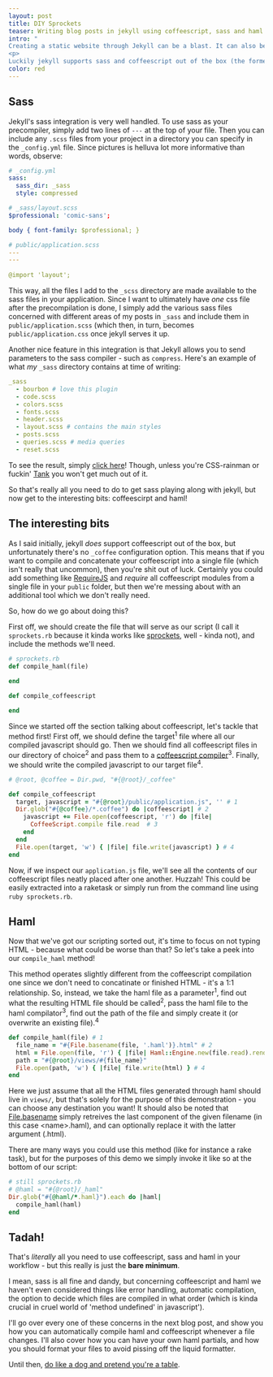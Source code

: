 ```yaml
---
layout: post
title: DIY Sprockets
teaser: Writing blog posts in jekyll using coffeescript, sass and haml. Much like a boss would.
intro: "
Creating a static website through Jekyll can be a blast. It can also be a pain to configure correctly, especially if you want to use the tools you know and love, such as preprocessors and so on. In this blog post I'll show how you can use sass, coffeescript and haml alongside jekyll, and feel like a pimp while doing so.
<p>
Luckily jekyll supports sass and coffeescript out of the box (the former integration is much better than the latter, though), and there are <a href=''>plugins</a> that solve some of these problems. However, if you're publishing to Gihub Pages (which alot of us are), then the plugins are really not that much help. Sure, there are <a href=''>workarounds</a>, but why not solve it ourselves? That's way more <a href=''>badass</a>."
color: red
---
```


## Sass

Jekyll's sass integration is very well handled. To use sass as your precompiler, simply add two lines of `---` at the top of your file. Then you can include any `.scss` files from your project in a directory you can specify in the `_config.yml` file. Since pictures is helluva lot more informative than words, observe:

```yaml
# _config.yml
sass:
  sass_dir: _sass
  style: compressed

# _sass/layout.scss
$professional: 'comic-sans';

body { font-family: $professional; }

# public/application.scss
---
---
  
@import 'layout';

```

This way, all the files I add to the `_scss` directory are made available to the sass files in your application. Since I want to ultimately have *one* css file after the precompilation is done, I simply add the various sass files concerned with different areas of my posts in `_sass` and include them in `public/application.scss` (which then, in turn, becomes `public/application.css` once jekyll serves it up.

Another nice feature in this integration is that Jekyll allows you to send parameters to the sass compiler - such as `compress`. Here's an example of what *my* `_sass` directory contains at time of writing:

```yaml
_sass
  - bourbon # love this plugin
  - code.scss
  - colors.scss
  - fonts.scss
  - header.scss
  - layout.scss # contains the main styles
  - posts.scss
  - queries.scss # media queries
  - reset.scss 
```

To see the result, simply [click here](/public/application.css)! Though, unless you're CSS-rainman or fuckin' [Tank](http://matrix.wikia.com/wiki/Tank) you won't get much out of it.

So that's really all you need to do to get sass playing along with jekyll, but now get to the interesting bits: coffeescirpt and haml!

## The interesting bits

As I said initially, jekyll *does* support coffeescript out of the box, but unfortunately there's no `_coffee` configuration option. This means that if you want to compile and concatenate your coffeescript into a single file (which isn't really that uncommon), then you're shit out of luck. Certainly you could add something like [RequireJS]() and *require* all coffeescript modules from a single file in your `public` folder, but then we're messing about with an additional tool which we don't really need.

So, how do we go about doing this? 

First off, we should create the file that will serve as our script (I call it `sprockets.rb` because it kinda works like [sprockets](https://github.com/sstephenson/sprockets), well - kinda not), and include the methods we'll need.

```ruby
# sprockets.rb 
def compile_haml(file)
  
end

def compile_coffeescript

end

```

Since we started off the section talking about coffeescript, let's tackle that method first! First off, we should define the target<sup>1</sup> file where all our compiled javascript should go. Then we should find all coffeescript files in our directory of choice<sup>2</sup> and pass them to a [coffeescript compiler]()<sup>3</sup>. Finally, we should write the compiled javascript to our target file<sup>4</sup>.

```ruby
# @root, @coffee = Dir.pwd, "#{@root}/_coffee"

def compile_coffeescript
  target, javascript = "#{@root}/public/application.js", '' # 1
  Dir.glob("#{@coffee}/*.coffee") do |coffeescript| # 2
    javascript += File.open(coffeescript, 'r') do |file| 
      CoffeeScript.compile file.read  # 3
    end
  end
  File.open(target, 'w') { |file| file.write(javascript) } # 4
end

```

Now, if we inspect our `application.js` file, we'll see all the contents of our coffeescript files neatly placed after one another. Huzzah! This could be easily extracted into a raketask or simply run from the command line using `ruby sprockets.rb`.

## Haml

Now that we've got our scripting sorted out, it's time to focus on not typing HTML - because what could be worse than that? So let's take a peek into our `compile_haml` method!

This method operates slightly different from the coffeescript compilation one since we don't need to concatinate or finished HTML -  it's a 1:1 relationship. So, instead, we take the haml file as a parameter<sup>1</sup>, find out what the resulting HTML file should be called<sup>2</sup>, pass the haml file to the haml compilator<sup>3</sup>, find out the path of the file and simply create it (or overwrite an existing file).<sup>4</sup>

```ruby
def compile_haml(file) # 1
  file_name = "#{File.basename(file, '.haml')}.html" # 2 
  html = File.open(file, 'r') { |file| Haml::Engine.new(file.read).render } # 3
  path = "#{@root}/views/#{file_name}"
  File.open(path, 'w') { |file| file.write(html) } # 4
end
```

Here we just assume that all the HTML files generated through haml should live in `views/`, but that's solely for the purpose of this demonstration - you can choose any destination you want! It should also be noted that [File.basename]() simply retreives the last component of the given filename (in this case \<name\>.haml), and can optionally replace it with the latter argument (.html).

There are many ways you could use this method (like for instance a rake task), but for the purposes of this demo we simply invoke it like so at the bottom of our script:

```ruby
# still sprockets.rb
# @haml = "#{@root}/_haml"
Dir.glob("#{@haml/*.haml}").each do |haml|
  compile_haml(haml)
end
```

## Tadah!

That's *literally* all you need to use coffeescript, sass and haml in your workflow - but this really is just the **bare minimum**. 

I mean, sass is all fine and dandy, but concerning coffeescript and haml we haven't even considered things like error handling, automatic compilation, the option to decide which files are compiled in what order (which is kinda crucial in cruel world of 'method undefined' in javascript'). 

I'll go over every one of these concerns in the next blog post, and show you how you can automatically compile haml and coffeescript whenever a file changes. I'll also cover how you can have your own haml partials, and how you should format your files to avoid pissing off the liquid formatter.

Until then, [do like a dog and pretend you're a table]().

